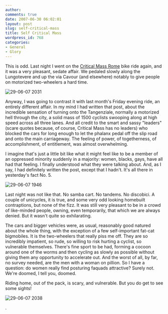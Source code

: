 ```yaml
---
author:
comments: true
date: 2007-06-30 06:02:01
layout: post
slug: self-critical-mass
title: Self Critical Mass
wordpress_id: 768
categories:
- General
- Glory
---
```


This is odd. Last night I went on the [Critical Mass Rome](http://www.tmcrew.org/eco/bike/criticalmassroma/index.html) bike ride again, and it was a very pleasant, sedate affair. We pedaled slowly along the Lungotevere and up the via Cavour (and elsewhere) notably to give people on motorized two-wheelers a hard time.


![29-06-07 2031](http://jeremycherfas.net/uploads/29-06-07_2031.jpg)

Anyway, I was going to contrast it with last month's Friday evening ride, an entirely different affair. In my mind I had written that post, about the incredible sensation of turning onto the Tangenziale, normally a motorized hell through the city, a solid mass of 1500 cyclists swooping along at high speed across all three lanes. And all credit to the smart and sassy "leaders" (scare quotes because, of course, Critical Mass has no leaders) who blocked the cars for long enough to let the phalanx pedal off the slip road and onto the main carriageway. The feeling of power, of togetherness, of accomplishment, of entitlement, was almost overwhelming.

I imagine that's just a little bit like what it might feel like to be a member of an oppressed minority suddenly in a majority: women, blacks, gays, have all had that feeling. I finally understood what they were talking about. And, as I say, I had definitely written the post, except that I hadn't. It's all there in yesterday's fact No. 5. 


![29-06-07 1946](http://jeremycherfas.net/uploads/29-06-07_1946.jpg)

Last night was not like that. No samba cart. No tandems. No discobici. A couple of unicycles, it is true, and some very odd looking homebuilt contraptions, but none of the fizz. It was still very pleasant to be in a crowd of like-minded people, owning, even temporarily, that which we are always denied. But it wasn't quite so exhilarating.

The cars and bigger vehicles were, as usual, reasonably good natured about the whole thing, with the exception of a few self-important fat-cat bigmobiles. It is the two-wheelers that really piss me off. They are so incredibly impatient, so rude, so willing to risk hurting a cyclist, so vulnerable themselves. There's fine sport to be had, forming a cocoon around one of the worms and then cycling as slowly as possible without giving them any opportunity to accelerate out. And the worst of all, by far, no survey needed, are the men with a woman on pillion. So I have a question: do women really find posturing faquads attractive? Surely not. We're doomed, I tell you, doomed.

Riding home, out of the pack, is scary, and vulnerable. But you do get to see some sights!

![29-06-07 2038](http://jeremycherfas.net/uploads/29-06-07_2038.jpg)

.
